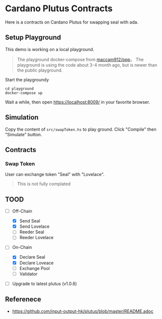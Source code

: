 # Cardano Plutus Contracts

Here is a contracts on Cardano Plutus for swapping seal with ada. 

## Setup Playground

This demo is working on a local playground.
> The playground docker-compose from [maccam912/ppp](https://github.com/maccam912/ppp)，
> The playground is using the code about 3-4 month ago, but is newer than the public playground.

Start the playgroundy 
```
cd playground
docker-compose up
```

Wait a while, then open <https://localhost:8009/> in your favorite browser.


## Simulation

Copy the content of `src/swapToken.hs` to play ground. Click "Compile" then "Simulate" button.

## Contracts

### Swap Token

User can exchange token "Seal" with "Lovelace".
> This is not fully complated

## TOOD

- [ ] Off-Chain
  - [x] Send Seal
  - [x] Send Lovelace
  - [ ] Reeder Seal
  - [ ] Reeder Lovelace
- [ ] On-Chain
  - [x] Declare Seal
  - [x] Declare Loveace
  - [ ] Exchange Pool
  - [ ] Validator
- [ ] Upgrade to latest plutus (v1.0.6)


## Referenece

- https://github.com/input-output-hk/plutus/blob/master/README.adoc

